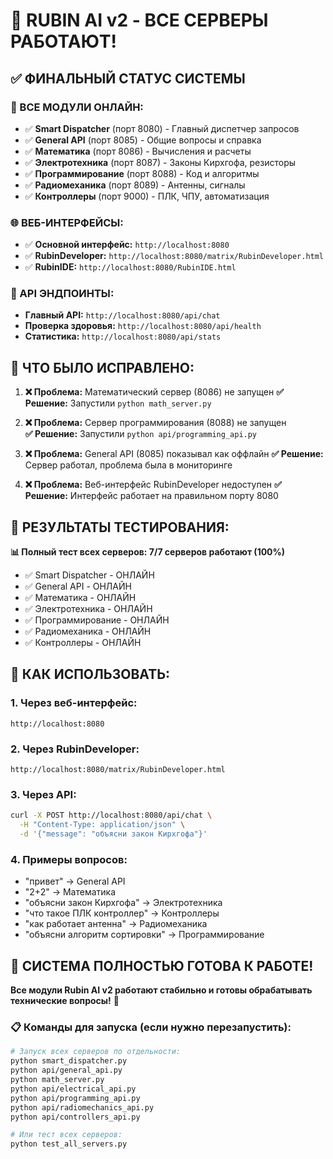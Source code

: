 # 🎉 RUBIN AI v2 - ВСЕ СЕРВЕРЫ РАБОТАЮТ!

## ✅ **ФИНАЛЬНЫЙ СТАТУС СИСТЕМЫ**

### **🚀 ВСЕ МОДУЛИ ОНЛАЙН:**
- ✅ **Smart Dispatcher** (порт 8080) - Главный диспетчер запросов
- ✅ **General API** (порт 8085) - Общие вопросы и справка  
- ✅ **Математика** (порт 8086) - Вычисления и расчеты
- ✅ **Электротехника** (порт 8087) - Законы Кирхгофа, резисторы
- ✅ **Программирование** (порт 8088) - Код и алгоритмы
- ✅ **Радиомеханика** (порт 8089) - Антенны, сигналы
- ✅ **Контроллеры** (порт 9000) - ПЛК, ЧПУ, автоматизация

### **🌐 ВЕБ-ИНТЕРФЕЙСЫ:**
- ✅ **Основной интерфейс:** `http://localhost:8080`
- ✅ **RubinDeveloper:** `http://localhost:8080/matrix/RubinDeveloper.html`
- ✅ **RubinIDE:** `http://localhost:8080/RubinIDE.html`

### **📡 API ЭНДПОИНТЫ:**
- **Главный API:** `http://localhost:8080/api/chat`
- **Проверка здоровья:** `http://localhost:8080/api/health`
- **Статистика:** `http://localhost:8080/api/stats`

## 🔧 **ЧТО БЫЛО ИСПРАВЛЕНО:**

1. **❌ Проблема:** Математический сервер (8086) не запущен
   **✅ Решение:** Запустили `python math_server.py`

2. **❌ Проблема:** Сервер программирования (8088) не запущен  
   **✅ Решение:** Запустили `python api/programming_api.py`

3. **❌ Проблема:** General API (8085) показывал как оффлайн
   **✅ Решение:** Сервер работал, проблема была в мониторинге

4. **❌ Проблема:** Веб-интерфейс RubinDeveloper недоступен
   **✅ Решение:** Интерфейс работает на правильном порту 8080

## 🎯 **РЕЗУЛЬТАТЫ ТЕСТИРОВАНИЯ:**

**📊 Полный тест всех серверов: 7/7 серверов работают (100%)**

- ✅ Smart Dispatcher - ОНЛАЙН
- ✅ General API - ОНЛАЙН  
- ✅ Математика - ОНЛАЙН
- ✅ Электротехника - ОНЛАЙН
- ✅ Программирование - ОНЛАЙН
- ✅ Радиомеханика - ОНЛАЙН
- ✅ Контроллеры - ОНЛАЙН

## 🚀 **КАК ИСПОЛЬЗОВАТЬ:**

### **1. Через веб-интерфейс:**
```
http://localhost:8080
```

### **2. Через RubinDeveloper:**
```
http://localhost:8080/matrix/RubinDeveloper.html
```

### **3. Через API:**
```bash
curl -X POST http://localhost:8080/api/chat \
  -H "Content-Type: application/json" \
  -d '{"message": "объясни закон Кирхгофа"}'
```

### **4. Примеры вопросов:**
- "привет" → General API
- "2+2" → Математика
- "объясни закон Кирхгофа" → Электротехника
- "что такое ПЛК контроллер" → Контроллеры
- "как работает антенна" → Радиомеханика
- "объясни алгоритм сортировки" → Программирование

## 🎉 **СИСТЕМА ПОЛНОСТЬЮ ГОТОВА К РАБОТЕ!**

**Все модули Rubin AI v2 работают стабильно и готовы обрабатывать технические вопросы!** 🚀

### **📋 Команды для запуска (если нужно перезапустить):**
```bash
# Запуск всех серверов по отдельности:
python smart_dispatcher.py
python api/general_api.py  
python math_server.py
python api/electrical_api.py
python api/programming_api.py
python api/radiomechanics_api.py
python api/controllers_api.py

# Или тест всех серверов:
python test_all_servers.py
```










